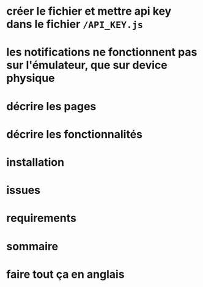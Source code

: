 # créer le fichier et mettre api key dans le fichier `/API_KEY.js`

# les notifications ne fonctionnent pas sur l'émulateur, que sur device physique

# décrire les pages

# décrire les fonctionnalités

# installation

# issues

# requirements

# sommaire

# faire tout ça en anglais